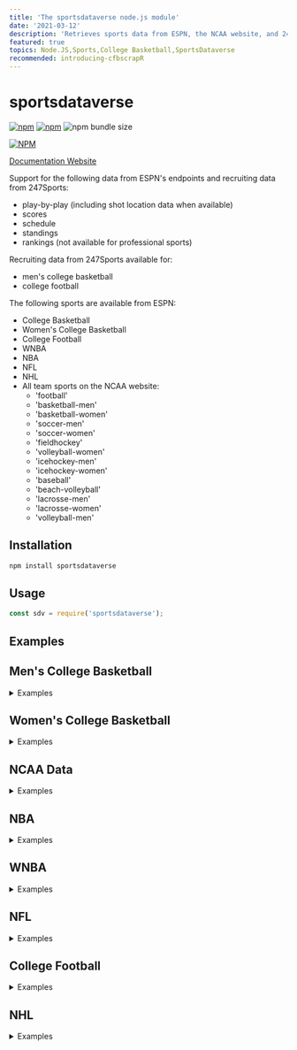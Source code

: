 ```yaml
---
title: 'The sportsdataverse node.js module'
date: '2021-03-12'
description: 'Retrieves sports data from ESPN, the NCAA website, and 247.'
featured: true
topics: Node.JS,Sports,College Basketball,SportsDataverse
recommended: introducing-cfbscrapR
---
```


# sportsdataverse

[![npm](https://img.shields.io/npm/v/sportsdataverse?style=for-the-badge)](https://www.npmjs.com/package/sportsdataverse)  [![npm](https://img.shields.io/npm/dm/sportsdataverse?style=for-the-badge)](https://www.npmjs.com/package/sportsdataverse) <img alt="npm bundle size" src="https://img.shields.io/bundlephobia/minzip/sportsdataverse?style=for-the-badge">

<a href='https://www.npmjs.com/package/sportsdataverse'>[![NPM](https://nodei.co/npm/sportsdataverse.png)](https://npmjs.org/package/sportsdataverse)</a>

[Documentation Website](https://saiemgilani.github.io/sportsdataverse/)

Support for the following data from ESPN's endpoints and recruiting data from 247Sports:

- play-by-play (including shot location data when available)
- scores
- schedule
- standings
- rankings (not available for professional sports)

Recruiting data from 247Sports available for:

- men's college basketball
- college football

The following sports are available from ESPN:

- College Basketball
- Women's College Basketball
- College Football
- WNBA
- NBA
- NFL
- NHL
- All team sports on the NCAA website:
  - 'football'
  - 'basketball-men'
  - 'basketball-women'
  - 'soccer-men'
  - 'soccer-women'
  - 'fieldhockey'
  - 'volleyball-women'
  - 'icehockey-men'
  - 'icehockey-women'
  - 'baseball'
  - 'beach-volleyball'
  - 'lacrosse-men'
  - 'lacrosse-women'
  - 'volleyball-men'

## Installation

```bash
npm install sportsdataverse
```

## Usage

```js
const sdv = require('sportsdataverse');
```

## Examples

## Men's College Basketball

<details><summary> Examples </summary>

### CBB Games

```js
const gameId = 401260281;

// get detailed play-by-play data for a game
const result = await sdv.cbb.getPlayByPlay(gameId);

// get box score
const result = await sdv.cbb.getBoxScore(gameId);

// get game all game data
const summary = await sdv.cbb.getSummary(gameId);

// get all game pickcenter data
const picks = await sdv.cbb.getPicks(gameId);

```

### CBB Scores

```js
const inputs = {
    year: 2021,
    month: 02,
    day: 15
};
const result = await sdv.cbb.getScoreboard(inputs);
```

### CBB Schedules

```js
const inputs = {
    groups: 50, // all Div-I games
    year: 2020,
    month: 12,
    day: 02
};

const result = await sdv.cbb.getSchedule(inputs);
```

### CBB Conferences

```js
const results = await sdv.cbb.getConferences();
```

## CBB Teams

```js
// get list of teams
const result = await sdv.cbb.getTeamList();

// get individual team data
const teamId = 52;
const result = await sdv.cbb.getTeamInfo(teamId);

// get team roster data
const result = await sdv.cbb.getTeamPlayers(teamId);
```

## CBB Rankings

```js
// get rankings
const inputs = {
    year: 2020,
    week: 19
};

const result = await sdv.cbb.getRankings(inputs);
```

## CBB Standings

```js
// get standings
const inputs = {
    year: 2020
};

const result = await sdv.cbb.getStandings(inputs);
```

## CBB Recruiting

```js
// get recruiting data from 247Composite
// get player rankings
const result = await sdv.cbb.getPlayerRankings({
                    year: 2016
                });

const result = await sdv.cbb.getPlayerRankings({
                    year: 2021,
                    position: "C"
                });

const result = await sdv.cbb.getPlayerRankings({
                    year: 2020,
                    group: "JuniorCollege"
                });

// get school rankings
const result = await sdv.cbb.getSchoolRankings(2021);

// get a school's commit list
const result = await sdv.cbb.getSchoolCommits('floridastate', 2020);
```

</details>

## Women's College Basketball

<details><summary> Examples </summary>

### WBB Games

```js
const gameId = 401260565;

// get detailed play-by-play data for a game
const result = await sdv.wbb.getPlayByPlay(gameId);

// get box score
const result = await sdv.wbb.getBoxScore(gameId);

// get game all game data
const summary = await sdv.wbb.getSummary(gameId);
```

### WBB Scores

```js
const inputs = {
    year: 2021,
    month: 02,
    day: 15
};
const result = await sdv.wbb.getScoreboard(inputs);
```

### WBB Schedules

```js
const inputs = {
    groups: 50, // all Div-I games
    year: 2020,
    month: 12,
    day: 02
};

const result = await sdv.wbb.getSchedule(inputs);
```

### WBB Conferences

```js
const results = await sdv.wbb.getConferences();
```

### WBB Teams

```js
// get list of teams
const result = await sdv.wbb.getTeamList();

// get individual team data
const teamId = 52;
const result = await sdv.wbb.getTeamInfo(teamId);

// get team roster data
const result = await sdv.wbb.getTeamPlayers(teamId);
```

### WBB Rankings

```js
// get rankings
const inputs = {
    year: 2020,
    week: 19
};

const result = await sdv.wbb.getRankings(inputs);
```

### WBB Standings

```js
// get standings
const inputs = {
    year: 2020
};

const result = await sdv.wbb.getStandings(inputs);
```

</details>

## NCAA Data

<details><summary> Examples </summary>

### NCAA Scoreboard

```js
// acceptable sport names:
// ['football' ,'basketball-men', 'basketball-women',
//  'soccer-men','soccer-women','fieldhockey',
//  'volleyball-women','beach-volleyball',
//  'icehockey-men','icehockey-women',
//  'baseball',  'volleyball-men',
//  'lacrosse-men', 'lacrosse-women']
// get ncaa scoreboard data for sport from above list
// (default: 'basketball-men')
const result = await sdv.ncaa.getScoreboard(
    sport = 'basketball-men', division = 'd1', year = 2020, month = 02, day = 15
)
```

### NCAA Games

```js
// NCAA game information for a given game id
const result = await sdv.ncaa.getInfo(5764053);

// NCAA box score for a given game id
const result = await sdv.ncaa.getBoxScore(5764053);

// NCAA play-by-play for a given game id
const result = await sdv.ncaa.getPlayByPlay(5764053);

// NCAA game team stats for a given game (appears to only exist for football)
const result = await sdv.ncaa.getTeamStats(5772253);

// NCAA game scoring summary for a given game (appears to only exist for football)
const result = await sdv.ncaa.getScoringSummary(5772253);
```

**update v1.0.17: can now use game url fragment (relative to [https://ncaa.com](https://ncaa.com)) pulled from ncaaScoreboard to capture redirected url gameId for games older than the past two years with ease**

```js
const result = await sdv.ncaa.getScoreboard(
    sport = 'basketball-men', division = 'd3', year = 2019, month = 02, day = 15
)
const urlGame = result["games"][16]["game"]["url"]

const gameId = await sdv.ncaa.getRedirectUrl(urlGame);
console.log(gameId);
const res = await sdv.ncaa.getBoxScore(game=gameId);

```

</details>

## NBA

<details><summary> Examples </summary>

### NBA Games

```js
const gameId = 401283399;

// get detailed play-by-play data for a game
const result = await sdv.nba.getPlayByPlay(gameId);

// get box score
const result = await sdv.nba.getBoxScore(gameId);

// get game all game data
const summary = await sdv.nba.getSummary(gameId);

// get all game pickcenter data
const picks = await sdv.nba.getPicks(gameId);

```

### NBA Scores

```js
const inputs = {
    year: 2021,
    month: 02,
    day: 15
};
const result = await sdv.nba.getScoreboard(inputs);
```

### NBA Schedules

```js
const inputs = {
    year: 2020,
    month: 12,
    day: 02
};

const result = await sdv.nba.getSchedule(inputs);
```

### NBA Conferences

```js
const results = await sdv.nba.getConferences();
```

### NBA Teams

```js
// get list of teams
const result = await sdv.nba.getTeamList();

// get individual team data
const teamId = 16;
const result = await sdv.nba.getTeamInfo(teamId);

// get team roster data
const result = await sdv.nba.getTeamPlayers(teamId);
```

### NBA Standings

```js
// get standings
const inputs = {
    year: 2020,
    group: 'league'
};

const result = await sdv.nba.getStandings(inputs);
```

</details>

## WNBA

<details><summary> Examples </summary>

### WNBA Games

```js
const gameId = 401244185;

// get detailed play-by-play data for a game
const result = await sdv.wnba.getPlayByPlay(gameId);

// get box score
const result = await sdv.wnba.getBoxScore(gameId);

// get game all game data
const summary = await sdv.wnba.getSummary(gameId);
```

### WNBA Scores

```js
const inputs = {
    year: 2021,
    month: 02,
    day: 15
};
const result = await sdv.wnba.getScoreboard(inputs);
```

### WNBA Schedules

```js
const inputs = {
    year: 2020,
    month: 12,
    day: 02
};

const result = await sdv.wnba.getSchedule(inputs);
```

### WNBA Teams

```js
// get list of teams
const result = await sdv.wnba.getTeamList();

// get individual team data
const teamId = 14;
const result = await sdv.wnba.getTeamInfo(teamId);

// get team roster data
const result = await sdv.wnba.getTeamPlayers(teamId);
```

### WNBA Standings

```js
// get standings
const inputs = {
    year: 2020,
    group: 'league'
};

const result = await sdv.wnba.getStandings(inputs);
```

</details>

## NFL

<details><summary> Examples </summary>

### NFL Games

```js
const gameId = 401220403;

// get detailed play-by-play data for a game
const result = await sdv.nfl.getPlayByPlay(gameId);

// get box score
const box = await sdv.nfl.getBoxScore(gameId);

// get all game data
const summary = await sdv.nfl.getSummary(gameId);

// get all game pickcenter data
const picks = await sdv.nfl.getPicks(gameId);

```

### NFL Scores

```js
const inputs = {
    year: 2021,
    month: 02,
    day: 07
};
const result = await sdv.nfl.getScoreboard(inputs);
```

### NFL Schedules

```js
const inputs = {
    year: 2021,
    month: 02,
    day: 07
};

const result = await sdv.nfl.getSchedule(inputs);
```

### NFL Teams

```js
// get list of teams
const result = await sdv.nfl.getTeamList();

// get individual team data
const teamId = 27;
const result = await sdv.nfl.getTeamInfo(teamId);

// get team roster data
const result = await sdv.nfl.getTeamPlayers(teamId);
```

### NFL Standings

```js
// get standings
// acceptable group names: ['league','conference','division']
const inputs = {
    year: 2020,
    group: 'league'
};

const result = await sdv.nfl.getStandings(inputs);
```

</details>

## College Football

<details><summary> Examples </summary>

### CFB Games

```js
const gameId = 401256194;

// get detailed play-by-play data for a game
const result = await sdv.cfb.getPlayByPlay(gameId);

// get box score
const result = await sdv.cfb.getBoxScore(gameId);

// get game all game data
const summary = await sdv.cfb.getSummary(gameId);

// get all game pickcenter data
const picks = await sdv.cfb.getPicks(gameId);

```

### CFB Scores

```js
const inputs = {
    groups: 80,  //FBS Group Code, 81 for FCS
    year: 2021,
    month: 12,
    day: 15
};
const result = await sdv.cfb.getScoreboard(inputs);
```

### CFB Schedules

```js
const inputs = {
    groups: 80, // all Div-I games
    year: 2020,
    month: 12,
    day: 02
};

const result = await sdv.cfb.getSchedule(inputs);
```

### CFB Conferences

```js
const results = await sdv.cfb.getConferences();
```

## CFB Teams

```js
// get list of teams
const result = await sdv.cfb.getTeamList();

// get individual team data
const teamId = 52;
const result = await sdv.cfb.getTeamInfo(teamId);

// get team roster data
const result = await sdv.cfb.getTeamPlayers(teamId);
```

## CFB Rankings

```js
// get rankings
const inputs = {
    year: 2020,
    week: 12
};

const result = await sdv.cfb.getRankings(inputs);
```

## CFB Standings

```js
// get standings
const inputs = {
    year: 2020
};

const result = await sdv.cfb.getStandings(inputs);
```

## CFB Recruiting

```js
// get recruiting data from 247Composite
// get player rankings
const result = await sdv.cfb.getPlayerRankings({
                    year: 2016
                });

const result = await sdv.cfb.getPlayerRankings({
                    year: 2021,
                    position: "DT"
                });

const result = await sdv.cfb.getPlayerRankings({
                    year: 2020,
                    group: "JuniorCollege"
                });

// get school rankings
const result = await sdv.cfb.getSchoolRankings(2021);

// get a school's commit list
const result = await sdv.cfb.getSchoolCommits('floridastate', 2020);
```

</details>

## NHL

<details><summary> Examples </summary>

### NHL Games

```js
const gameId = 401272446;

// get detailed play-by-play data for a game
const result = await sdv.nhl.getPlayByPlay(gameId);

// get box score
const box = await sdv.nhl.getBoxScore(gameId);

// get all game data
const summary = await sdv.nhl.getSummary(gameId);

// get all game pickcenter data
const picks = await sdv.nhl.getPicks(gameId);

```

### NHL Scores

```js
const inputs = {
    year: 2021,
    month: 02,
    day: 15
};
const result = await sdv.nhl.getScoreboard(inputs);
```

### NHL Schedules

```js
const inputs = {
    year: 2021,
    month: 02,
    day: 15
};

const result = await sdv.nhl.getSchedule(inputs);
```

### NHL Teams

```js
// get list of teams
const result = await sdv.nhl.getTeamList();

// get individual team data
const teamId = 16;
const result = await sdv.nhl.getTeamInfo(teamId);

// get team roster data
const result = await sdv.nhl.getTeamPlayers(teamId);
```

### NHL Standings

```js
// get standings
const inputs = {
    year: 2020
};

const result = await sdv.nhl.getStandings(inputs);
```

</details>
